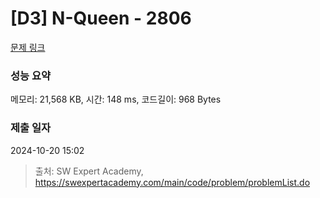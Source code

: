 # [D3] N-Queen - 2806 

[문제 링크](https://swexpertacademy.com/main/code/problem/problemDetail.do?contestProbId=AV7GKs06AU0DFAXB) 

### 성능 요약

메모리: 21,568 KB, 시간: 148 ms, 코드길이: 968 Bytes

### 제출 일자

2024-10-20 15:02



> 출처: SW Expert Academy, https://swexpertacademy.com/main/code/problem/problemList.do